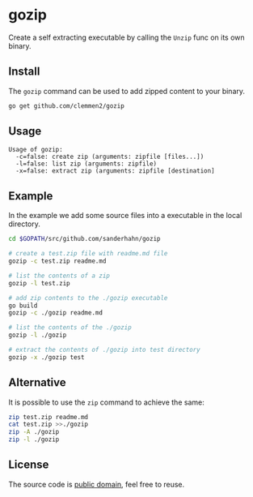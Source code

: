 # gozip

Create a self extracting executable by calling the `Unzip` func on its own binary.

## Install

The `gozip` command can be used to add zipped content to your binary.

```bash
go get github.com/clemmen2/gozip
```

## Usage

```
Usage of gozip:
  -c=false: create zip (arguments: zipfile [files...])
  -l=false: list zip (arguments: zipfile)
  -x=false: extract zip (arguments: zipfile [destination]
```

## Example

In the example we add some source files into a executable in the local directory.

```bash
cd $GOPATH/src/github.com/sanderhahn/gozip

# create a test.zip file with readme.md file
gozip -c test.zip readme.md

# list the contents of a zip
gozip -l test.zip

# add zip contents to the ./gozip executable
go build
gozip -c ./gozip readme.md

# list the contents of the ./gozip
gozip -l ./gozip

# extract the contents of ./gozip into test directory
gozip -x ./gozip test
```

## Alternative

It is possible to use the `zip` command to achieve the same:

```bash
zip test.zip readme.md
cat test.zip >>./gozip
zip -A ./gozip
zip -l ./gozip
```

## License

The source code is [public domain](UNLICENSE.txt), feel free to reuse.
